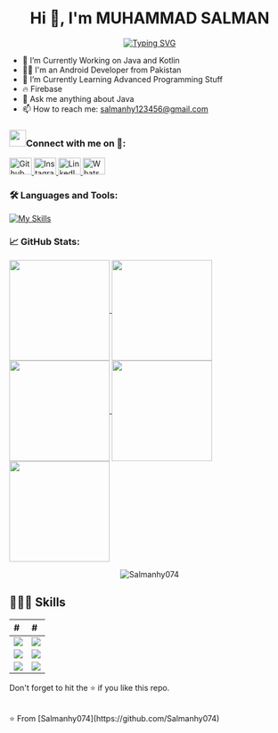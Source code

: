  <h1 align="center">Hi 👋, I'm MUHAMMAD SALMAN</h1>

<div align="center">
  <a href="https://git.io/typing-svg">
    <img src="https://readme-typing-svg.demolab.com?font=Roboto+Slab&weight=500&size=25&duration=4000&pause=500&color=FF8000&center=true&vCenter=true&width=665&height=55&lines=Hi+%F0%9F%91%8B%2C+I'm+MUHAMMAD+SALMAN;%F0%9F%94%AD+I’m+currently+working+on+Java+and+Kotlin;%F0%9F%8C%B1+Learning+advanced+Programming+Stuff;%E2%9A%A1+Firebase;%F0%9F%93%AB+How+to+reach+me%3A+salmanhy123456%40gmail.com" alt="Typing SVG" />
  </a>
</div>



- 🔭 I’m Currently Working on Java and Kotlin
- 👨‍💻 I'm an Android Developer from Pakistan
- 🌱 I’m Currently Learning Advanced Programming Stuff
- 🔥 Firebase
- 💬 Ask me anything about Java
- 📫 How to reach me: salmanhy123456@gmail.com

  
  
<h3 align="left" > <img src="https://media.giphy.com/media/iY8CRBdQXODJSCERIr/giphy.gif" width="30" height="30" style="margin-center: 10px;">Connect with me on 🤝: </h3>

<div id="badges" align="left">
  <a href="https://github.com/Salmanhy074/Salmanhy074">
    <img src="https://raw.githubusercontent.com/rahuldkjain/github-profile-readme-generator/master/src/images/icons/Social/github.svg" alt="Github" height="30" width="40"/>
  </a>
  <a href="https://www.instagram.com/itxz_sallu_">
    <img src="https://raw.githubusercontent.com/rahuldkjain/github-profile-readme-generator/master/src/images/icons/Social/instagram.svg" alt="Instagram" height="30" width="40"/>
  </a>
  <a href="https://www.linkedin.com/in/muhammad-salman074">
    <img src="https://raw.githubusercontent.com/rahuldkjain/github-profile-readme-generator/master/src/images/icons/Social/linked-in-alt.svg" alt="LinkedIn" height="30" width="40"/>
  </a>
  <a href="https://wa.me/+923082456659">
    <img src="https://raw.githubusercontent.com/rahuldkjain/github-profile-readme-generator/master/src/images/icons/Social/whatsapp.svg" alt="WhatsApp" height="30" width="40"/>
  </a>
</div>




### 🛠️ Languages and Tools:
[![My Skills](https://skillicons.dev/icons?i=java,kotlin,firebase,github,androidstudio,idea,stackoverflow,vscode)](https://skillicons.dev)


### 📈 GitHub Stats:
<div align="left">
  <a href="https://github.com/Salmanhy074">
    <img align="center" src="http://github-profile-summary-cards.vercel.app/api/cards/stats?username=Salmanhy074&theme=2077" height="180em" />
    <img align="center" src="http://github-profile-summary-cards.vercel.app/api/cards/most-commit-language?username=Salmanhy074&theme=2077" height="180em" />
    <img align="center" src="http://github-profile-summary-cards.vercel.app/api/cards/repos-per-language?username=Salmanhy074&theme=2077" height="180em" />
    <img align="center" src="http://github-profile-summary-cards.vercel.app/api/cards/productive-time?username=Salmanhy074&theme=2077" height="180em" />
    <img align="center" src="http://github-profile-summary-cards.vercel.app/api/cards/profile-details?username=Salmanhy074&theme=2077" height="180em" />
  </a>
</div>

<p style="text-align: center;">
  <img src="https://github-readme-streak-stats.herokuapp.com/?user=Salmanhy074&" alt="Salmanhy074" />
</p>


<h2>🧑🏻‍💻 Skills</h2>

| # | # |
| :------------ | :--------------- |
| <img src="https://img.shields.io/badge/-Java-0D1117?style=flat-square&logo=oracle&logoColor=F0DB4F"> | <img src="https://img.shields.io/badge/-Kotlin-0D1117?style=flat-square&logo=kotlin&logoColor=F0DB4F"> |
| <img src="https://img.shields.io/badge/-XML-0D1117?style=flat-square&logo=html5&logoColor=F0DB4F"> | <img src="https://img.shields.io/badge/-Firebase-0D1117?style=flat-square&logo=firebase&logoColor=F0DB4F"> |
| <img src="https://img.shields.io/badge/-API-0D1117?style=flat-square&logo=fastapi&logoColor=F0DB4F"> | <img src="https://img.shields.io/badge/-Material%20Design-0D1117?style=flat-square&logo=material-design&logoColor=F0DB4F"> |








Don't forget to hit the :star: if you like this repo.

<br>
⭐️ From [Salmanhy074](https://github.com/Salmanhy074)
